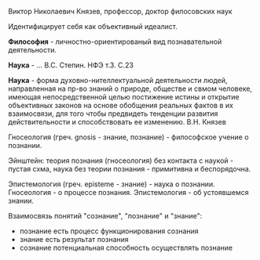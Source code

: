 Виктор Николаевич Князев, профессор, доктор филосовских наук

Идентифицирует себя как объективный идеалист.

**Философия** - личностно-ориентированый вид познавательной деятельности.

**Наука** - ... В.С. Степин. НФЭ т.3. С.23

**Наука** - форма духовно-нителлектуальной деятельности людей, направленная на пр-во знаний о природе, обществе и свмом человеке, имеющая непосредственной целью постижение истины и открытие объективных законов на основе обобщения реальных фактов в их взаимосвязи, для того чтобы предвидеть тенденции развития действительности и способствовать ее изменению.
В.Н. Князев

Гносеология (греч. gnosis - знание, познание) - философское учение о познании.

Эйнштейн: теория познания (гносеология) без контакта с наукой - пустая схма, наука без теории познания - примитивна и беспорядочна.

Эпистемология (греч. episteme - знание) - наука о познании. Гносеология - о процессе познания. Эпистемология - об устоявшемся знании.

Взаимосвязь понятий "сознание", "познание" и "знание":
- познание есть процесс функционирования сознания
- знание есть результат познания
- сознание потенциальная способность осуществлять познание